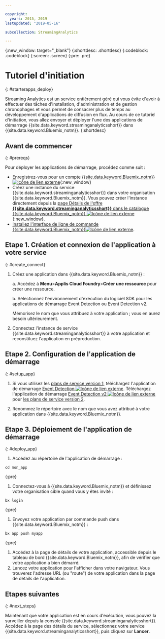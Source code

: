 ```yaml
---

copyright:
  years: 2015, 2019
lastupdated: "2019-05-16"

subcollection: StreamingAnalytics

---
```


<!-- Attribute definitions -->
{:new_window: target="_blank"}
{:shortdesc: .shortdesc}
{:codeblock: .codeblock}
{:screen: .screen}
{:pre: .pre}

# Tutoriel d'initiation
{: #starterapps_deploy}

Streaming Analytics est un service entièrement géré qui vous évite d'avoir à effectuer des tâches d'installation, d'administration et de gestion chronophages et vous permet de consacrer plus de temps au développement d'applications de diffusion en flux. Au cours de ce tutoriel d'initiation, vous allez envoyer et déployer l'une des applications de démarrage {{site.data.keyword.streaminganalyticsshort}} dans {{site.data.keyword.Bluemix_notm}}.
{:shortdesc}


## Avant de commencer
{: #prereqs}

Pour déployer les applications de démarrage, procédez comme suit :

* Enregistrez-vous pour un compte [{{site.data.keyword.Bluemix_notm}}![Icône de lien externe](../../icons/launch-glyph.svg "Icône de lien externe")](https://{DomainName}/registration){:new_window}
* Créez une instance du service {{site.data.keyword.streaminganalyticsshort}} dans votre organisation {{site.data.keyword.Bluemix_notm}}. Vous pouvez créer l'instance directement depuis la [page Détails de l'offre **{{site.data.keyword.streaminganalyticsshort}}** dans le catalogue {{site.data.keyword.Bluemix_notm}} ![Icône de lien externe](../../icons/launch-glyph.svg "Icône de lien externe")](https://{DomainName}/catalog/services/streaming-analytics/){:new_window}.  
* [Installez l'interface de ligne de commande {{site.data.keyword.Bluemix_notm}}![Icône de lien externe](../../icons/launch-glyph.svg "Icône de lien externe")](/docs/cli?topic=cloud-cli-install-ibmcloud-cli#install-ibmcloud-cli).



## Etape 1. Création et connexion de l'application à votre service
{: #create_connect}

1. Créez une application dans {{site.data.keyword.Bluemix_notm}} :

    a. Accédez à **Menu**>**Applis Cloud Foundry**>**Créer une ressource** pour créer une ressource.

    b. Sélectionnez l'environnement d'exécution du logiciel SDK pour les applications de démarrage Event Detection ou Event Detection v2.

    Mémorisez le nom que vous attribuez à votre application ; vous en aurez besoin ultérieurement.
1. Connectez l'instance de service {{site.data.keyword.streaminganalyticsshort}} à votre application et reconstituez l'application en préproduction.

## Etape 2. Configuration de l'application de démarrage
{: #setup_app}

1. Si vous utilisez les [plans de service version 1](/docs/services/StreamingAnalytics?topic=StreamingAnalytics-service_plans#service_plans), téléchargez l'application de démarrage [Event Detection ![Icône de lien externe](../../icons/launch-glyph.svg "Icône de lien externe")](https://streams-github-samples.mybluemix.net/?get=QuickStart/EventDetection). Téléchargez l'application de démarrage [Event Detection v2 ![Icône de lien externe](../../icons/launch-glyph.svg "Icône de lien externe")](https://streams-github-samples.mybluemix.net/?get=QuickStart%2FBeta201801%2FEventDetectionV2) pour [les plans de service version 2](/docs/services/StreamingAnalytics?topic=StreamingAnalytics-service_plans#service_plans).

1. Renommez le répertoire avec le nom que vous avez attribué à votre application dans {{site.data.keyword.Bluemix_notm}}.

## Etape 3. Déploiement de l'application de démarrage
{: #deploy_app}

1. Accédez au répertoire de l'application de démarrage :
  <pre><code>cd mon_app</code></pre>
  {:pre}

1. Connectez-vous à {{site.data.keyword.Bluemix_notm}} et définissez votre organisation cible quand vous y êtes invité :
  <pre><code>bx login</code></pre>
  {:pre}

1. Envoyez votre application par commande push dans {{site.data.keyword.Bluemix_notm}} :
  <pre><code>bx app push myapp</code></pre>
  {:pre}

1. Accédez à la page de détails de votre application, accessible depuis le tableau de bord {{site.data.keyword.Bluemix_notm}}, afin de vérifier que votre application a bien démarré.
1. Lancez votre application pour l'afficher dans votre navigateur. Vous trouverez l'adresse URL (ou "route") de votre application dans la page de détails de l'application.

## Etapes suivantes
{: #next_steps}

Maintenant que votre application est en cours d'exécution, vous pouvez la surveiller depuis la console {{site.data.keyword.streaminganalyticsshort}}. Accédez à la page des détails du service, sélectionnez votre service {{site.data.keyword.streaminganalyticsshort}}, puis cliquez sur **Lancer**.

